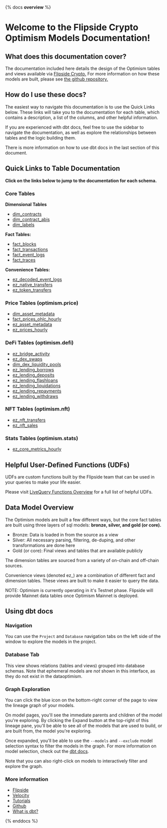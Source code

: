 {% docs __overview__ %}

# Welcome to the Flipside Crypto Optimism Models Documentation!

## **What does this documentation cover?**
The documentation included here details the design of the Optimism tables and views available via [Flipside Crypto.](https://flipsidecrypto.xyz/) For more information on how these models are built, please see [the github repository.](https://github.com/FlipsideCrypto/optimism-models)

## **How do I use these docs?**
The easiest way to navigate this documentation is to use the Quick Links below. These links will take you to the documentation for each table, which contains a description, a list of the columns, and other helpful information.

If you are experienced with dbt docs, feel free to use the sidebar to navigate the documentation, as well as explore the relationships between tables and the logic building them.

There is more information on how to use dbt docs in the last section of this document.

## **Quick Links to Table Documentation**

**Click on the links below to jump to the documentation for each schema.**

### Core Tables

**Dimensional Tables**
- [dim_contracts](https://flipsidecrypto.github.io/optimism-models/#!/model/model.fsc_evm.core__dim_contracts)
- [dim_contract_abis](https://flipsidecrypto.github.io/optimism-models/#!/model/model.fsc_evm.core__dim_contract_abis)
- [dim_labels](https://flipsidecrypto.github.io/optimism-models/#!/model/model.fsc_evm.core__dim_labels)

**Fact Tables:**
- [fact_blocks](https://flipsidecrypto.github.io/optimism-models/#!/model/model.fsc_evm.core__fact_blocks)
- [fact_transactions](https://flipsidecrypto.github.io/optimism-models/#!/model/model.fsc_evm.core__fact_transactions)
- [fact_event_logs](https://flipsidecrypto.github.io/optimism-models/#!/model/model.fsc_evm.core__fact_event_logs)
- [fact_traces](https://flipsidecrypto.github.io/optimism-models/#!/model/model.fsc_evm.core__fact_traces)

**Convenience Tables:**
- [ez_decoded_event_logs](https://flipsidecrypto.github.io/optimism-models/#!/model/model.fsc_evm.core__ez_decoded_event_logs)
- [ez_native_transfers](https://flipsidecrypto.github.io/optimism-models/#!/model/model.fsc_evm.core__ez_native_transfers)
- [ez_token_transfers](https://flipsidecrypto.github.io/optimism-models/#!/model/model.fsc_evm.core__ez_token_transfers)

### Price Tables (optimism.price)
- [dim_asset_metadata](https://flipsidecrypto.github.io/optimism-models/#!/model/model.fsc_evm.price__dim_asset_metadata)
- [fact_prices_ohlc_hourly](https://flipsidecrypto.github.io/optimism-models/#!/model/model.fsc_evm.price__fact_prices_ohlc_hourly)
- [ez_asset_metadata](https://flipsidecrypto.github.io/optimism-models/#!/model/model.fsc_evm.price__ez_asset_metadata)
- [ez_prices_hourly](https://flipsidecrypto.github.io/optimism-models/#!/model/model.fsc_evm.price__ez_prices_hourly)

### DeFi Tables (optimism.defi)
- [ez_bridge_activity](https://flipsidecrypto.github.io/optimism-models/#!/model/model.fsc_evm.defi__ez_bridge_activity)
- [ez_dex_swaps](https://flipsidecrypto.github.io/optimism-models/#!/model/model.fsc_evm.defi__ez_dex_swaps)
- [dim_dex_liquidity_pools](https://flipsidecrypto.github.io/optimism-models/#!/model/model.fsc_evm.defi__dim_dex_liquidity_pools)
- [ez_lending_borrows](https://flipsidecrypto.github.io/optimism-models/#!/model/model.fsc_evm.defi__ez_lending_borrows) 
- [ez_lending_deposits](https://flipsidecrypto.github.io/optimism-models/#!/model/model.fsc_evm.defi__ez_lending_deposits)
- [ez_lending_flashloans](https://flipsidecrypto.github.io/optimism-models/#!/model/model.fsc_evm.defi__ez_lending_flashloans)
- [ez_lending_liquidations](https://flipsidecrypto.github.io/optimism-models/#!/model/model.fsc_evm.defi__ez_lending_liquidations)
- [ez_lending_repayments](https://flipsidecrypto.github.io/optimism-models/#!/model/model.fsc_evm.defi__ez_lending_repayments)
- [ez_lending_withdraws](https://flipsidecrypto.github.io/optimism-models/#!/model/model.fsc_evm.defi__ez_lending_withdraws)

### NFT Tables (optimism.nft)
- [ez_nft_transfers](https://flipsidecrypto.github.io/optimism-models/#!/model/model.fsc_evm.nft__ez_nft_transfers)
- [ez_nft_sales](https://flipsidecrypto.github.io/optimism-models/#!/model/model.optimism_models.nft__ez_nft_sales)

### Stats Tables (optimism.stats)
- [ez_core_metrics_hourly](https://flipsidecrypto.github.io/optimism-models/#!/model/model.fsc_evm.stats__ez_core_metrics_hourly)

## **Helpful User-Defined Functions (UDFs)**

UDFs are custom functions built by the Flipside team that can be used in your queries to make your life easier. 

Please visit [LiveQuery Functions Overview](https://flipsidecrypto.github.io/livequery-models/#!/overview) for a full list of helpful UDFs.

## **Data Model Overview**

The Optimism models are built a few different ways, but the core fact tables are built using three layers of sql models: **bronze, silver, and gold (or core).**

- Bronze: Data is loaded in from the source as a view
- Silver: All necessary parsing, filtering, de-duping, and other transformations are done here
- Gold (or core): Final views and tables that are available publicly

The dimension tables are sourced from a variety of on-chain and off-chain sources.

Convenience views (denoted ez_) are a combination of different fact and dimension tables. These views are built to make it easier to query the data.

NOTE: Optimism is currently operating in it's Testnet phase. Flipside will provide Mainnet data tables once Optimism Mainnet is deployed. 

## **Using dbt docs**
### Navigation

You can use the ```Project``` and ```Database``` navigation tabs on the left side of the window to explore the models in the project.

### Database Tab

This view shows relations (tables and views) grouped into database schemas. Note that ephemeral models are *not* shown in this interface, as they do not exist in the dataoptimism.

### Graph Exploration

You can click the blue icon on the bottom-right corner of the page to view the lineage graph of your models.

On model pages, you'll see the immediate parents and children of the model you're exploring. By clicking the Expand button at the top-right of this lineage pane, you'll be able to see all of the models that are used to build, or are built from, the model you're exploring.

Once expanded, you'll be able to use the ```--models``` and ```--exclude``` model selection syntax to filter the models in the graph. For more information on model selection, check out the [dbt docs](https://docs.getdbt.com/docs/model-selection-syntax).

Note that you can also right-click on models to interactively filter and explore the graph.


### **More information**
- [Flipside](https://flipsidecrypto.xyz/)
- [Velocity](https://app.flipsidecrypto.com/velocity?nav=Discover)
- [Tutorials](https://docs.flipsidecrypto.com/our-data/tutorials)
- [Github](https://github.com/FlipsideCrypto/optimism-models)
- [What is dbt?](https://docs.getdbt.com/docs/introduction)


{% enddocs %}